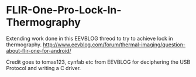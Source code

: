 # FLIR-One-Pro-Lock-In-Thermography

Extending work done in this EEVBLOG threod to try to achieve lock in thermography.
http://www.eevblog.com/forum/thermal-imaging/question-about-flir-one-for-android/

Credit goes to tomas123, cynfab etc from EEVBLOG for deciphering the USB Protocol and writing a C driver.

